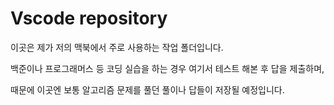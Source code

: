 # Vscode repository

이곳은 제가 저의 맥북에서 주로 사용하는 작업 폴더입니다.

백준이나 프로그래머스 등 코딩 실습을 하는 경우 여기서 테스트 해본 후 답을 제출하며,

때문에 이곳엔 보통 알고리즘 문제를 풀던 풀이나 답들이 저장될 예정입니다.
